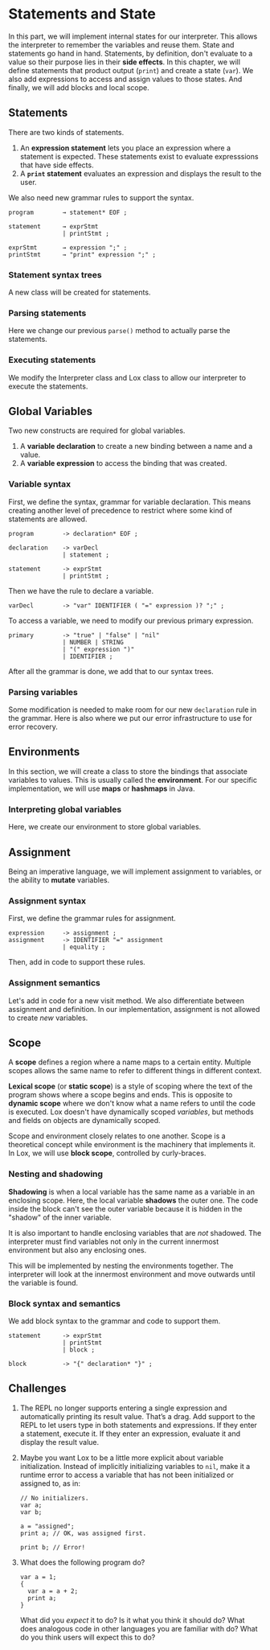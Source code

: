 # Statements and State

In this part, we will implement internal states for our interpreter.
This allows the interpreter to remember the variables and reuse them.
State and statements go hand in hand. Statements, by definition, don't evaluate to a value so their purpose lies in their **side effects**.
In this chapter, we will define statements that product output (`print`) and create a state (`var`). We also add expressions to access and assign values to those states. And finally, we will add blocks and local scope.

## Statements

There are two kinds of statements.

1. An **expression statement** lets you place an expression where a statement is expected. These statements exist to evaluate expresssions that have side effects.
2. A **`print` statement** evaluates an expression and displays the result to the user.

We also need new grammar rules to support the syntax.

```BNF
program        → statement* EOF ;

statement      → exprStmt
               | printStmt ;

exprStmt       → expression ";" ;
printStmt      → "print" expression ";" ;
```

### Statement syntax trees

A new class will be created for statements.

### Parsing statements

Here we change our previous `parse()` method to actually parse the statements.

### Executing statements

We modify the Interpreter class and Lox class to allow our interpreter to execute the statements.

## Global Variables

Two new constructs are required for global variables.

1. A **variable declaration** to create a new binding between a name and a value.
2. A **variable expression** to access the binding that was created.

### Variable syntax

First, we define the syntax, grammar for variable declaration.
This means creating another level of precedence to restrict where some kind of statements are allowed.

```BNF
program        -> declaration* EOF ;

declaration    -> varDecl
               | statement ;

statement      -> exprStmt
               | printStmt ;
```

Then we have the rule to declare a variable.

```BNF
varDecl        -> "var" IDENTIFIER ( "=" expression )? ";" ;
```

To access a variable, we need to modify our previous primary expression.

```BNF
primary        -> "true" | "false" | "nil"
               | NUMBER | STRING
               | "(" expression ")"
               | IDENTIFIER ;
```

After all the grammar is done, we add that to our syntax trees.

### Parsing variables

Some modification is needed to make room for our new `declaration` rule in the grammar.
Here is also where we put our error infrastructure to use for error recovery.

## Environments

In this section, we will create a class to store the bindings that associate variables to values.
This is usually called the **environment**.
For our specific implementation, we will use **maps** or **hashmaps** in Java.

### Interpreting global variables

Here, we create our environment to store global variables.

## Assignment

Being an imperative language, we will implement assignment to variables, or the ability to **mutate** variables.

### Assignment syntax

First, we define the grammar rules for assignment.

```BNF
expression     -> assignment ;
assignment     -> IDENTIFIER "=" assignment
               | equality ;
```

Then, add in code to support these rules.

### Assignment semantics

Let's add in code for a new visit method.
We also differentiate between assignment and definition.
In our implementation, assignment is not allowed to create _new_ variables.

## Scope

A **scope** defines a region where a name maps to a certain entity.
Multiple scopes allows the same name to refer to different things in different context.

**Lexical scope** (or **static scope**) is a style of scoping where the text of the program shows where a scope begins and ends.
This is opposite to **dynamic scope** where we don't know what a name refers to until the code is executed.
Lox doesn't have dynamically scoped _variables_, but methods and fields on objects are dynamically scoped.

Scope and environment closely relates to one another. Scope is a theoretical concept while environment is the machinery that implements it.
In Lox, we will use **block scope**, controlled by curly-braces.

### Nesting and shadowing

**Shadowing** is when a local variable has the same name as a variable in an enclosing scope. Here, the local variable **shadows** the outer one.
The code inside the block can't see the outer variable because it is hidden in the "shadow" of the inner variable.

It is also important to handle enclosing variables that are _not_ shadowed. The interpreter must find variables not only in the current innermost environment but also any enclosing ones.

This will be implemented by nesting the environments together. The interpreter will look at the innermost environment and move outwards until the variable is found.

### Block syntax and semantics

We add block syntax to the grammar and code to support them.

```BNF
statement      -> exprStmt
               | printStmt
               | block ;

block          -> "{" declaration* "}" ;
```

## Challenges

1. The REPL no longer supports entering a single expression and automatically printing its result value. That’s a drag. Add support to the REPL to let users type in both statements and expressions. If they enter a statement, execute it. If they enter an expression, evaluate it and display the result value.

2. Maybe you want Lox to be a little more explicit about variable initialization. Instead of implicitly initializing variables to `nil`, make it a runtime error to access a variable that has not been initialized or assigned to, as in:

   ```lox
   // No initializers.
   var a;
   var b;

   a = "assigned";
   print a; // OK, was assigned first.

   print b; // Error!
   ```

3. What does the following program do?

   ```lox
   var a = 1;
   {
     var a = a + 2;
     print a;
   }
   ```

   What did you _expect_ it to do? Is it what you think it should do? What does analogous code in other languages you are familiar with do? What do you think users will expect this to do?
